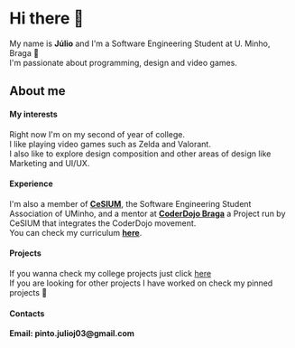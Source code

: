 # Hi there 👋

My name is __Júlio__ and I'm a Software Engineering Student at U. Minho, Braga 👋\
I'm passionate about programming, design and video games.

## About me

#### My interests
Right now I'm on my second of year of college.\
I like playing video games such as Zelda and Valorant.\
I also like to explore design composition and other areas of design like Marketing and UI/UX.

#### Experience
I'm also a member of [__CeSIUM__](https://github.com/cesium), the Software Engineering Student Association of UMinho, and a mentor at [__CoderDojo Braga__](https://github.com/coderdojobraga) a Project run by CeSIUM that integrates the CoderDojo movement.\
You can check my curriculum [__here__](https://github.com/JulioJPinto/curriculum/blob/main/curriculum.pdf).

#### Projects
If you wanna check my college projects just click [here](https://github.com/JulioJPinto/JulioJPinto/blob/main/College.md)\
If you are looking for other projects I have worked on check my pinned projects 🙏

#### Contacts

__Email: pinto.julioj03@gmail.com__


